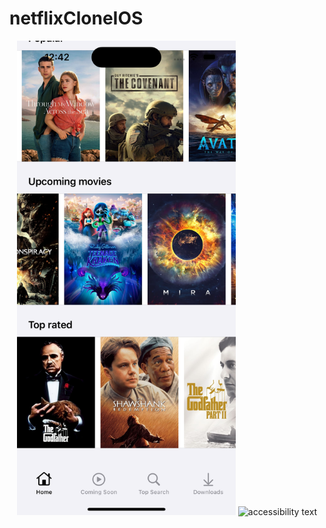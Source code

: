 # netflixCloneIOS
<p align="center">
  <img src="Simulator Screen Shot - iPhone 14 Pro - 2023-06-27 at 12.42.18.png" width="350" title="hover text">
  <img src="Simulator Screen Shot - iPhone 14 Pro - 2023-06-27 at 12.42.32.png" width="350" alt="accessibility text">
</p>